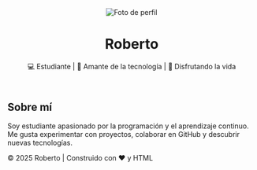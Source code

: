 <!DOCTYPE html>
<html lang="es">
<head>
  <meta charset="UTF-8">
  <meta name="viewport" content="width=device-width, initial-scale=1.0">
</head>
<body>
  <header>
    <img src="https://avatars.githubusercontent.com/u/9919?s=200&v=4" alt="Foto de perfil">
    <h1>Roberto</h1>
    <p>💻 Estudiante | 🚀 Amante de la tecnología | 🎉 Disfrutando la vida</p>
  </header>

  <section>
    <h2>Sobre mí</h2>
    <p>
      Soy estudiante apasionado por la programación y el aprendizaje continuo.
      Me gusta experimentar con proyectos, colaborar en GitHub y descubrir nuevas tecnologías.
    </p>
  </section>

  <footer>
    © 2025 Roberto | Construido con ❤️ y HTML
  </footer>
</body>
</html>


